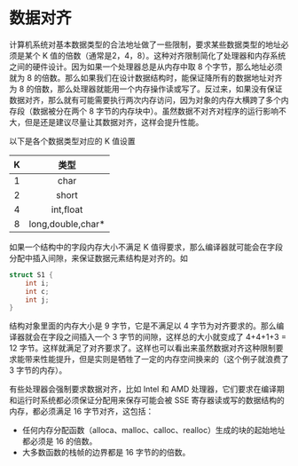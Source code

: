 # 数据对齐

计算机系统对基本数据类型的合法地址做了一些限制，要求某些数据类型的地址必须是某个 K 值的倍数（通常是2，4，8）。这种对齐限制简化了处理器和内存系统之间的硬件设计。因为如果一个处理器总是从内存中取 8 个字节，那么地址必须就为 8 的倍数。那么如果我们在设计数据结构时，能保证降所有的数据地址对齐为 8 的倍数，那么处理器就能用一个内存操作读或写了。反过来，如果没有保证数据对齐，那么就有可能需要执行两次内存访问，因为对象的内存大横跨了多个内存段（数据被分在两个 8 字节的内存块中）。虽然数据不对齐对程序的运行影响不大，但是还是建议尽量让其数据对齐，这样会提升性能。

以下是各个数据类型对应的 K 值设置

|  K   |       类型        |
| :--: | :---------------: |
|  1   |       char        |
|  2   |       short       |
|  4   |     int,float     |
|  8   | long,double,char* |

如果一个结构中的字段内存大小不满足 K 值得要求，那么编译器就可能会在字段分配中插入间隙，来保证数据元素结构是对齐的。如

```c
struct S1 {
	int i;
	int c;
	int j;
}
```

结构对象里面的内存大小是 9 字节，它是不满足以 4 字节为对齐要求的。那么编译器就会在字段之间插入一个 3 字节的间隙，这样总的大小就变成了 4+4+1+3 = 12 字节。这样就满足了对齐要求了。这样也可以看出来虽然数据对齐这种限制要求能带来性能提升，但是实则是牺牲了一定的内存空间换来的（这个例子就浪费了 3 字节的内存）。

有些处理器会强制要求数据对齐，比如 Intel 和 AMD 处理器，它们要求在编译期和运行时系统都必须保证分配用来保存可能会被 SSE 寄存器读或写的数据结构的内存，都必须满足 16 字节对齐，这包括：

- 任何内存分配函数（alloca、malloc、calloc、realloc）生成的块的起始地址都必须是 16 的倍数。
- 大多数函数的栈帧的边界都是 16 字节的的倍数。